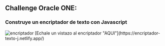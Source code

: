 ## Challenge Oracle ONE:
### Construye un encriptador de texto con Javascript

<img src="C:\Users\Efe comas 2.PLASTICOSNACION.000\Downloads\Vídeo sin título ‐ Hecho con Clipchamp.gif" alt="encriptador">
[Echale un vistazo al encriptador "AQUI"](https://encriptador-texto-j.netlify.app/)
</br></br></br>


